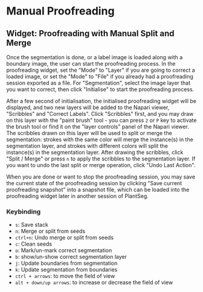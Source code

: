 # Manual Proofreading

## Widget: Proofreading with Manual Split and Merge

Once the segmentation is done, or a label image is loaded along with a boundary image, the user can start the proofreading process. In the proofreading widget, set the "Mode" to "Layer" if you are going to correct a loaded image, or set the "Mode" to "File" if you already had a proofreading session exported as a file. For "Segmentation", select the image layer that you want to correct, then click "Initialise" to start the proofreading process.

After a few second of initialisation, the initialised proofreading widget will be displayed, and two new layers will be added to the Napari viewer, "Scribbles" and "Correct Labels". Click "Scribbles" first, and you may draw on this layer with the "paint brush" tool - you can press `2` or `P` key to activate the brush tool or find it on the "layer controls" panel of the Napari viewer. The scribbles drawn on this layer will be used to split or merge the segmentation: strokes with the same color will merge the instance(s) in the segmentation layer, and strokes with different colors will split the instance(s) in the segmentation layer. After drawing the scribbles, click "Split / Merge" or press `n` to apply the scribbles to the segmentation layer. If you want to undo the last split or merge operation, click "Undo Last Action".

When you are done or want to stop the proofreading session, you may save the current state of the proofreading session by clicking "Save current proofreading snapshot" into a snapshot file, which can be loaded into the proofreading widget later in another session of PlantSeg.

### Keybinding

* `s`: Save stack
* `n`: Merge or split from seeds
* `ctrl+n`: Undo merge or split from seeds
* `c`: Clean seeds
* `o`: Mark/un-mark correct segmentation
* `b`: show/un-show correct segmentation layer
* `j`: Update boundaries from segmentation
* `k`: Update segmentation from boundaries
* `ctrl + arrows`: to move the field of view
* `alt + down/up arrows`: to increase or decrease the field of view
